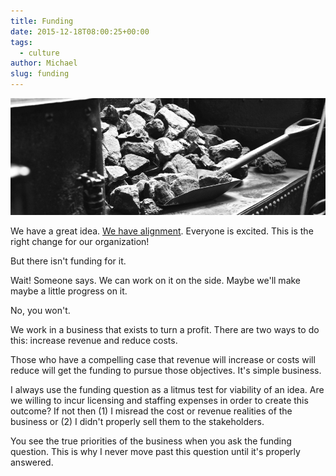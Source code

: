 ```yaml
---
title: Funding
date: 2015-12-18T08:00:25+00:00
tags:
  - culture
author: Michael
slug: funding
---
```

<div class="full-width">
  <img src="/images/feature-funding.jpg" alt="Funding" />
</div>

We have a great idea. [We have alignment](/alignment/). Everyone is excited. This is the right change for our organization!

But there isn't funding for it.

Wait! Someone says. We can work on it on the side. Maybe we'll make maybe a little progress on it.

No, you won't.

We work in a business that exists to turn a profit. There are two ways to do this: increase revenue and reduce costs.

Those who have a compelling case that revenue will increase or costs will reduce will get the funding to pursue those objectives. It's simple business.

I always use the funding question as a litmus test for viability of an idea. Are we willing to incur licensing and staffing expenses in order to create this outcome? If not then (1) I misread the cost or revenue realities of the business or (2) I didn't properly sell them to the stakeholders.

You see the true priorities of the business when you ask the funding question. This is why I never move past this question until it's properly answered.